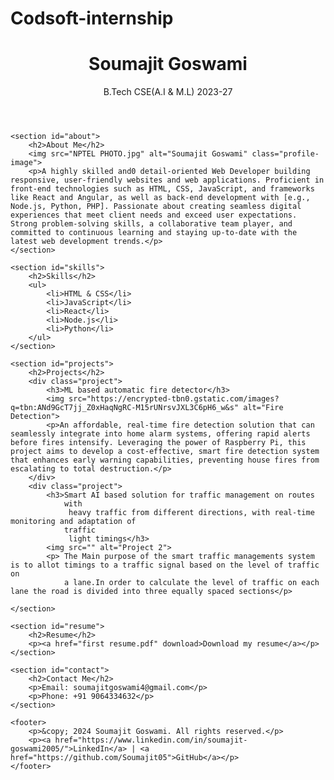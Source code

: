 # Codsoft-internship
<!DOCTYPE html>
<html lang="en">
<head>
    <meta charset="UTF-8">
    <meta name="viewport" content="width=device-width, initial-scale=1.0">
    <title>Soumajit Goswami - Portfolio</title>
    <link rel="stylesheet" href="portfolio.css">
</head>
<body>
    <header>
        <h1>Soumajit Goswami</h1>
        <p>B.Tech CSE(A.I & M.L) 2023-27</p>
    </header>

    <section id="about">
        <h2>About Me</h2>
        <img src="NPTEL PHOTO.jpg" alt="Soumajit Goswami" class="profile-image">
        <p>A highly skilled and0 detail-oriented Web Developer building responsive, user-friendly websites and web applications. Proficient in front-end technologies such as HTML, CSS, JavaScript, and frameworks like React and Angular, as well as back-end development with [e.g., Node.js, Python, PHP]. Passionate about creating seamless digital experiences that meet client needs and exceed user expectations. Strong problem-solving skills, a collaborative team player, and committed to continuous learning and staying up-to-date with the latest web development trends.</p>
    </section>

    <section id="skills">
        <h2>Skills</h2>
        <ul>
            <li>HTML & CSS</li>
            <li>JavaScript</li>
            <li>React</li>
            <li>Node.js</li>
            <li>Python</li>
        </ul>
    </section>

    <section id="projects">
        <h2>Projects</h2>
        <div class="project">
            <h3>ML based automatic fire detector</h3>
            <img src="https://encrypted-tbn0.gstatic.com/images?q=tbn:ANd9GcT7jj_Z0xHaqNgRC-M15rUNrsvJXL3C6pH6_w&s" alt="Fire Detection">
            <p>An affordable, real-time fire detection solution that can seamlessly integrate into home alarm systems, offering rapid alerts before fires intensify. Leveraging the power of Raspberry Pi, this project aims to develop a cost-effective, smart fire detection system that enhances early warning capabilities, preventing house fires from escalating to total destruction.</p>
        </div>
        <div class="project">
            <h3>Smart AI based solution for traffic management on routes 
                with
                 heavy traffic from different directions, with real-time monitoring and adaptation of 
                traffic
                 light timings</h3>
            <img src="" alt="Project 2">
            <p> The Main purpose of the smart traffic managements system is to allot timings to a traffic signal based on the level of traffic on 
                a lane.In order to calculate the level of traffic on each lane the road is divided into three equally spaced sections</p>

    </section>

    <section id="resume">
        <h2>Resume</h2>
        <p><a href="first resume.pdf" download>Download my resume</a></p>
    </section>

    <section id="contact">
        <h2>Contact Me</h2>
        <p>Email: soumajitgoswami4@gmail.com</p>
        <p>Phone: +91 9064334632</p>
    </section>

    <footer>
        <p>&copy; 2024 Soumajit Goswami. All rights reserved.</p>
        <p><a href="https://www.linkedin.com/in/soumajit-goswami2005/">LinkedIn</a> | <a href="https://github.com/Soumajit05">GitHub</a></p>
    </footer>
</body>
</html>
